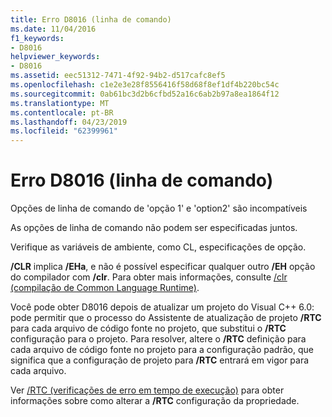 ```yaml
---
title: Erro D8016 (linha de comando)
ms.date: 11/04/2016
f1_keywords:
- D8016
helpviewer_keywords:
- D8016
ms.assetid: eec51312-7471-4f92-94b2-d517cafc8ef5
ms.openlocfilehash: c1e2e3e28f8556416f58d68f8ef1df4b220bc54c
ms.sourcegitcommit: 0ab61bc3d2b6cfbd52a16c6ab2b97a8ea1864f12
ms.translationtype: MT
ms.contentlocale: pt-BR
ms.lasthandoff: 04/23/2019
ms.locfileid: "62399961"
---
```

# <a name="command-line-error-d8016"></a>Erro D8016 (linha de comando)

Opções de linha de comando de 'opção 1' e 'option2' são incompatíveis

As opções de linha de comando não podem ser especificadas juntos.

Verifique as variáveis de ambiente, como CL, especificações de opção.

**/CLR** implica **/EHa**, e não é possível especificar qualquer outro **/EH** opção do compilador com **/clr**. Para obter mais informações, consulte [/clr (compilação de Common Language Runtime)](../../build/reference/clr-common-language-runtime-compilation.md).

Você pode obter D8016 depois de atualizar um projeto do Visual C++ 6.0: pode permitir que o processo do Assistente de atualização de projeto **/RTC** para cada arquivo de código fonte no projeto, que substitui o **/RTC** configuração para o projeto.  Para resolver, altere o **/RTC** definição para cada arquivo de código fonte no projeto para a configuração padrão, que significa que a configuração de projeto para **/RTC** entrará em vigor para cada arquivo.

Ver [/RTC (verificações de erro em tempo de execução)](../../build/reference/rtc-run-time-error-checks.md) para obter informações sobre como alterar a **/RTC** configuração da propriedade.